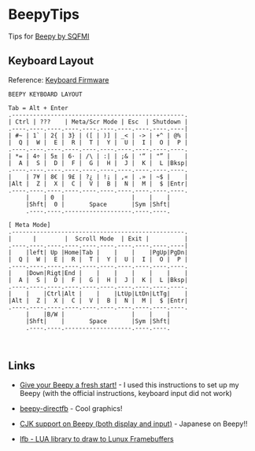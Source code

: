 # BeepyTips
Tips for [Beepy by SQFMI](https://beepy.sqfmi.com/)

## Keyboard Layout
Reference: [Keyboard Firmware](https://beepy.sqfmi.com/docs/firmware/keyboard)


```
BEEPY KEYBOARD LAYOUT

Tab = Alt + Enter
.-------------------------------------------------.
| Ctrl | ???    | Meta/Scr Mode | Esc  | Shutdown |
.----.----.----.----.----.----.----.----.----.----|
| #~ | 1` | 2{ | 3} | ([ | )] | _< | -> | +^ | @% |
|  Q |  W |  E |  R |  T |  Y |  U |  I |  O |  P |
.----.----.----.----.----.----.----.----.----.----.
| *= | 4÷ | 5± | 6· | /\ | :| | ;& | '“ | "” |    |
|  A |  S |  D |  F |  G |  H |  J |  K |  L |Bksp|
.----.----.----.----.----.----.----.----.----.----.
|    | 7¥ | 8€ | 9£ | ?¿ | !¡ | ,« | .» | ~$ |    |
|Alt |  Z |  X |  C |  V |  B |  N |  M |  $ |Entr|  
.----.----.----.----.----.----.----.----.----.----. 
     |    | 0  |                   |    |    |
     |Shft|  0 |       Space       |Sym |Shft|
     .----.----.-------------------.----.----. 

[ Meta Mode]
.-------------------------------------------------.
|      |        |  Scroll Mode  | Exit |          |
.----.----.----.----.----.----.----.----.----.----|
|    |left| Up |Home|Tab |    |    |    |PgUp|PgDn|
|  Q |  W |  E |  R |  T |  Y |  U |  I |  O |  P |
.----.----.----.----.----.----.----.----.----.----.
|    |Down|Rigt|End |    |    |    |    |    |    |
|  A |  S |  D |  F |  G |  H |  J |  K |  L |Bksp|
.----.----.----.----.----.----.----.----.----.----.
|    |    |Ctrl|Alt |    |    |LtUp|LtDn|LtTg|    |
|Alt |  Z |  X |  C |  V |  B |  N |  M |  $ |Entr|  
.----.----.----.----.----.----.----.----.----.----.
     |    |B/W |                   |    |    |
     |Shft|    |       Space       |Sym |Shft|
     .----.----.-------------------.----.----.



```


## Links

- [Give your Beepy a fresh start!](https://github.com/wildoracle/beepy) - I used this instructions to set up my Beepy (with the official instructions, keyboard input did not work)
- [beepy-directfb](https://github.com/hack-shack/beepy-directfb2) - Cool graphics!
- [CJK support on Beepy (both display and input)](https://gist.github.com/charlestsai1995/54ab65a87e2e063ea25eb3aec4193fe1) - Japanese on Beepy!!

- [lfb - LUA library to draw to Lunux Framebuffers](https://github.com/max1220/lfb)

